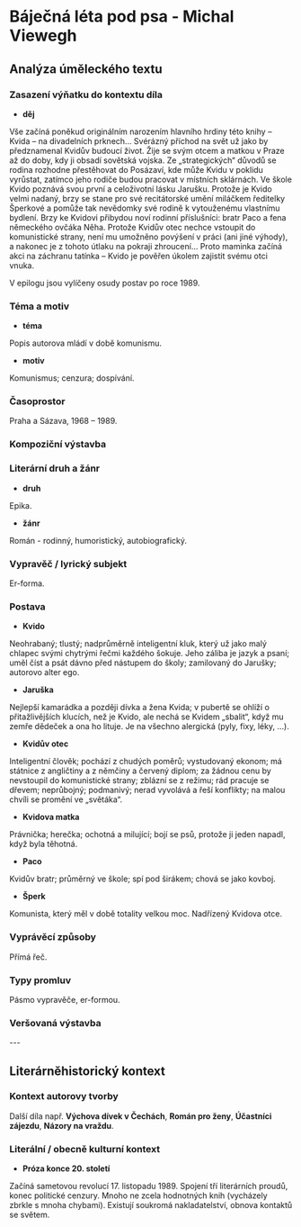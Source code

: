 # Báječná léta pod psa - Michal Viewegh

## Analýza úměleckého textu

### Zasazení výňatku do kontextu díla

- **děj**

Vše začíná poněkud originálním narozením hlavního hrdiny této knihy – Kvida – na divadelních prknech… Svérázný příchod na svět už jako by předznamenal Kvidův budoucí život. Žije se svým otcem a matkou v Praze až do doby, kdy ji obsadí sovětská vojska. Ze „strategických“ důvodů se rodina rozhodne přestěhovat do Posázaví, kde může Kvidu v poklidu vyrůstat, zatímco jeho rodiče budou pracovat v místních sklárnách. Ve škole Kvido poznává svou první a celoživotní lásku Jarušku. Protože je Kvido velmi nadaný, brzy se stane pro své recitátorské umění miláčkem ředitelky Šperkové a pomůže tak nevědomky své rodině k vytouženému vlastnímu bydlení. Brzy ke Kvidovi přibydou noví rodinní příslušníci: bratr Paco a fena německého ovčáka Něha. Protože Kvidův otec nechce vstoupit do komunistické strany, není mu umožněno povýšení v práci (ani jiné výhody), a nakonec je z tohoto útlaku na pokraji zhroucení… Proto maminka začíná akci na záchranu tatínka – Kvido je pověřen úkolem zajistit svému otci vnuka.

V epilogu jsou vylíčeny osudy postav po roce 1989.

### Téma a motiv

- **téma**

Popis autorova mládí v době komunismu.

- **motiv**

Komunismus; cenzura; dospívání.

### Časoprostor

Praha a Sázava, 1968 – 1989.

### Kompoziční výstavba

### Literární druh a žánr

- **druh**

Epika.

- **žánr**

Román - rodinný, humoristický, autobiografický.

### Vypravěč / lyrický subjekt

Er-forma.

### Postava

- **Kvido**

Neohrabaný; tlustý; nadprůměrně inteligentní kluk, který už jako malý chlapec svými chytrými řečmi každého šokuje. Jeho záliba je jazyk a psaní; uměl číst a psát dávno před nástupem do školy; zamilovaný do Jarušky; autorovo alter ego.

- **Jaruška**

Nejlepší kamarádka a později dívka a žena Kvida; v pubertě se ohlíží o přitažlivějších klucích, než je Kvido, ale nechá se Kvidem „sbalit“, když mu zemře dědeček a ona ho lituje. Je na všechno alergická (pyly, fixy, léky, …).

- **Kvidův otec**

Inteligentní člověk; pochází z chudých poměrů; vystudovaný ekonom; má státnice z angličtiny a z němčiny a červený diplom; za žádnou cenu by nevstoupil do komunistické strany; zblázní se z režimu; rád pracuje se dřevem; neprůbojný; podmanivý; nerad vyvolává a řeší konflikty; na malou chvíli se promění ve „světáka“.

- **Kvidova matka**

Právnička; herečka; ochotná a milující; bojí se psů, protože ji jeden napadl, když byla těhotná.

- **Paco**

Kvidův bratr; průměrný ve škole; spí pod širákem; chová se jako kovboj.

- **Šperk**

Komunista, který měl v době totality velkou moc. Nadřízený Kvidova otce.

### Vyprávěcí způsoby

Přímá řeč.

### Typy promluv

Pásmo vypravěče, er-formou.

### Veršovaná výstavba

\-\-\-

## Literárněhistorický kontext

### Kontext autorovy tvorby

Další díla např. **Výchova dívek v Čechách**, **Román pro ženy**, **Účastníci zájezdu**, **Názory na vraždu**.


### Literální / obecně kulturní kontext

- **Próza konce 20. století**

Začíná sametovou revolucí 17. listopadu 1989. Spojení tří literárních proudů, konec politické cenzury. Mnoho ne zcela hodnotných knih (vycházely zbrkle s mnoha chybami). Existují soukromá nakladatelství, obnova kontaktů se světem.
